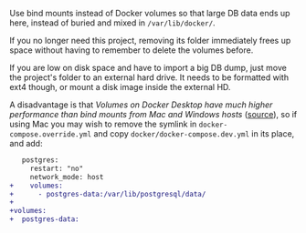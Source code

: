 Use bind mounts instead of Docker volumes so that large DB data ends up here, instead of buried and mixed in `/var/lib/docker/`.

If you no longer need this project, removing its folder immediately frees up space without having to remember to delete the volumes before.

If you are low on disk space and have to import a big DB dump, just move the project's folder to an external hard drive. It needs to be formatted with ext4 though, or mount a disk image inside the external HD.

A disadvantage is that _Volumes on Docker Desktop have much higher performance than bind mounts from Mac and Windows hosts_ ([source](https://docs.docker.com/storage/volumes/)), so if using Mac you may wish to remove the symlink in `docker-compose.override.yml` and copy `docker/docker-compose.dev.yml` in its place, and add:
```diff
   postgres:
     restart: "no"
     network_mode: host
+    volumes:
+      - postgres-data:/var/lib/postgresql/data/
+
+volumes:
+  postgres-data:
```
